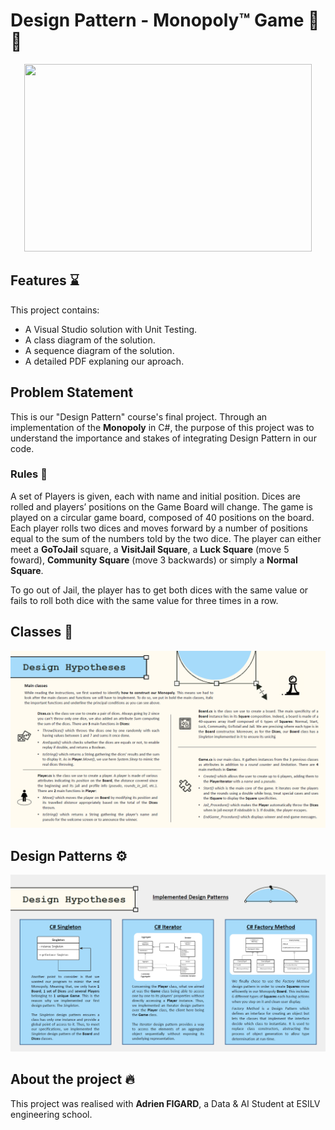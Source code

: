 # Design Pattern - Monopoly™ Game 🎲🎩
<p align="center">
  <img width="460" height="300" src="https://thumbs.dreamstime.com/b/caldwell-idaho-usa-march-game-pieces-game-monopoly-sitting-near-start-pieces-monopoly-game-96202758.jpg">
</p>

## Features ⌛

This project contains:
- A Visual Studio solution with Unit Testing.
- A class diagram of the solution.
- A sequence diagram of the solution.
- A detailed PDF explaning our aproach.

## Problem Statement

This is our "Design Pattern" course's final project. Through an implementation of the **Monopoly** in C#, the purpose of this project was to understand the importance and stakes of integrating Design Pattern in our code.

### Rules 📜

A set of Players is given, each with name and initial position. Dices are rolled and players’ positions on the Game Board will change. The game is played on a circular game board, composed of 40 positions on the board. Each player rolls two dices and moves forward by a number of positions equal to the sum of the numbers told by the two dice. The player can either meet a **GoToJail** square, a **VisitJail Square**, a **Luck Square** (move 5 foward), **Community Square** (move 3 backwards) or simply a **Normal Square**.

To go out of Jail, the player has to get both dices with the same value or fails to roll both dice with the same value for three times in a row.


## Classes 🔋

<p align="center">
  <img src="https://github.com/Nibleash/Monopoly/blob/main/Images/Monopoly_Classes.png">
</p>

## Design Patterns ⚙️

<p align="center">
  <img src="https://github.com/Nibleash/Monopoly/blob/main/Images/Monopoly_DP.png">
</p>


## About the project 🔥

This project was realised with **Adrien FIGARD**, a Data & AI Student at ESILV engineering school.


